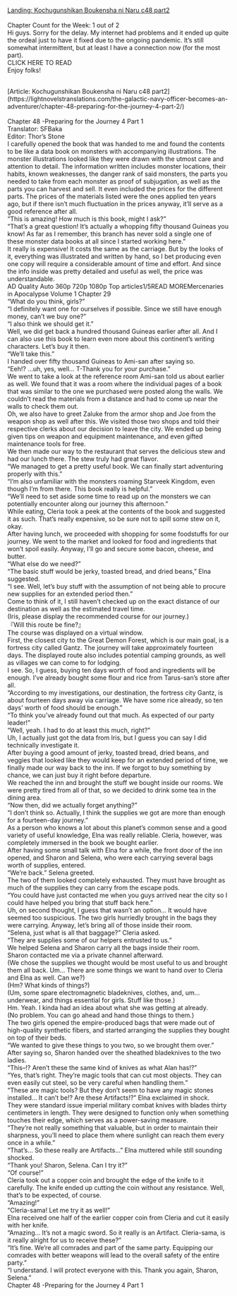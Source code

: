 [Landing: Kochugunshikan Boukensha ni Naru c48 part2](https://lightnovelstranslations.com/galactic-navy-officer-chapter-48-part-2/)
<br/><br/>
Chapter Count for the Week: 1 out of 2<br/>
Hi guys. Sorry for the delay. My internet had problems and it ended up quite the ordeal just to have it fixed due to the ongoing pandemic. It’s still somewhat intermittent, but at least I have a connection now (for the most part). <br/>
CLICK HERE TO READ<br/>
Enjoy folks!<br/>

<br/>
[Article: Kochugunshikan Boukensha ni Naru c48 part2](https://lightnovelstranslations.com/the-galactic-navy-officer-becomes-an-adventurer/chapter-48-preparing-for-the-journey-4-part-2/)
<br/><br/>
Chapter 48 -Preparing for the Journey 4 Part 1<br/>
                                      Translator: SFBaka                                              <br/>
                                      Editor: Thor’s Stone                                              <br/>
I carefully opened the book that was handed to me and found the contents to be like a data book on monsters with accompanying illustrations. The monster illustrations looked like they were drawn with the utmost care and attention to detail. The information written includes monster locations, their habits, known weaknesses, the danger rank of said monsters, the parts you needed to take from each monster as proof of subjugation, as well as the parts you can harvest and sell. It even included the prices for the different parts. The prices of the materials listed were the ones applied ten years ago, but if there isn’t much fluctuation in the prices anyway, it’ll serve as a good reference after all.<br/>
“This is amazing! How much is this book, might I ask?”<br/>
“That’s a great question! It’s actually a whopping fifty thousand Guineas you know! As far as I remember, this branch has never sold a single one of these monster data books at all since I started working here.”<br/>
It really is expensive! It costs the same as the carriage. But by the looks of it, everything was illustrated and written by hand, so I bet producing even one copy will require a considerable amount of time and effort. And since the info inside was pretty detailed and useful as well, the price was understandable.<br/>
        AD                                        Quality                      Auto   360p   720p 1080p        Top articles1/5READ MOREMercenaries in Apocalypse Volume 1 Chapter 29<br/>
“What do you think, girls?”<br/>
“I definitely want one for ourselves if possible. Since we still have enough money, can’t we buy one?”<br/>
“I also think we should get it.”<br/>
Well, we did get back a hundred thousand Guineas earlier after all. And I can also use this book to learn even more about this continent’s writing characters. Let’s buy it then.<br/>
“We’ll take this.”<br/>
I handed over fifty thousand Guineas to Ami-san after saying so.<br/>
“Eeh!? …uh, yes, well… T-Thank you for your purchase.”<br/>
We went to take a look at the reference room Ami-san told us about earlier as well. We found that it was a room where the individual pages of a book that was similar to the one we purchased were posted along the walls. We couldn’t read the materials from a distance and had to come up near the walls to check them out.<br/>
Oh, we also have to greet Zaluke from the armor shop and Joe from the weapon shop as well after this. We visited those two shops and told their respective clerks about our decision to leave the city. We ended up being given tips on weapon and equipment maintenance, and even gifted maintenance tools for free.<br/>
We then made our way to the restaurant that serves the delicious stew and had our lunch there.   The stew truly had great flavor.<br/>
“We managed to get a pretty useful book. We can finally start adventuring properly with this.”<br/>
“I’m also unfamiliar with the monsters roaming Starveek Kingdom, even though I’m from there. This book really is helpful.”<br/>
“We’ll need to set aside some time to read up on the monsters we can potentially encounter along our journey this afternoon.”<br/>
While eating, Cleria took a peek at the contents of the book and suggested it as such. That’s really expensive, so be sure not to spill some stew on it, okay.<br/>
After having lunch, we proceeded with shopping for some foodstuffs for our journey. We went to the market and looked for food and ingredients that won’t spoil easily. Anyway, I’ll go and secure some bacon, cheese, and butter.<br/>
“What else do we need?”<br/>
“The basic stuff would be jerky, toasted bread, and dried beans,” Elna suggested.<br/>
“I see. Well, let’s buy stuff with the assumption of not being able to procure new supplies for an extended period then.”<br/>
Come to think of it, I still haven’t checked up on the exact distance of our destination as well as the estimated travel time.<br/>
(Iris, please display the recommended course for our journey.)<br/>
『Will this route be fine?』<br/>
The course was displayed on a virtual window.<br/>
First, the closest city to the Great Demon Forest, which is our main goal, is a fortress city called Gantz. The journey will take approximately fourteen days. The displayed route also includes potential camping grounds, as well as villages we can come to for lodging.<br/>
I see. So, I guess, buying ten days worth of food and ingredients will be enough. I’ve already bought some flour and rice from Tarus-san’s store after all.<br/>
“According to my investigations, our destination, the fortress city Gantz, is about fourteen days away via carriage. We have some rice already, so ten days’ worth of food should be enough.”<br/>
“To think you’ve already found out that much. As expected of our party leader!”<br/>
“Well, yeah. I had to do at least this much, right?”<br/>
Uh, I actually just got the data from Iris, but I guess you can say I did technically investigate it.<br/>
After buying a good amount of jerky, toasted bread, dried beans, and veggies that looked like they would keep for an extended period of time, we finally made our way back to the inn. If we forgot to buy something by chance, we can just buy it right before departure.<br/>
We reached the inn and brought the stuff we bought inside our rooms. We were pretty tired from all of that, so we decided to drink some tea in the dining area.<br/>
“Now then, did we actually forget anything?”<br/>
“I don’t think so. Actually, I think the supplies we got are more than enough for a fourteen-day journey.”<br/>
As a person who knows a lot about this planet’s common sense and a good variety of useful knowledge, Elna was really reliable. Cleria, however, was completely immersed in the book we bought earlier.<br/>
After having some small talk with Elna for a while, the front door of the inn opened, and Sharon and Selena, who were each carrying several bags worth of supplies, entered.<br/>
“We’re back.” Selena greeted.<br/>
The two of them looked completely exhausted. They must have brought as much of the supplies they can carry from the escape pods.<br/>
“You could have just contacted me when you guys arrived near the city so I could have helped you bring that stuff back here.”<br/>
Uh, on second thought, I guess that wasn’t an option… It would have seemed too suspicious.  The two girls hurriedly brought in the bags they were carrying.  Anyway, let’s bring all of those inside their room.<br/>
“Selena, just what is all that baggage?” Cleria asked.<br/>
“They are supplies some of our helpers entrusted to us.”<br/>
We helped Selena and Sharon carry all the bags inside their room.<br/>
Sharon contacted me via a private channel afterward.<br/>
(We chose the supplies we thought would be most useful to us and brought them all back. Um… There are some things we want to hand over to Cleria and Elna as well. Can we?)<br/>
(Hm? What kinds of things?)<br/>
(Um, some spare electromagnetic bladeknives, clothes, and, um… underwear, and things essential for girls. Stuff like those.)<br/>
Hm. Yeah. I kinda had an idea about what she was getting at already.<br/>
(No problem. You can go ahead and hand those things to them.)<br/>
The two girls opened the empire-produced bags that were made out of high-quality synthetic fibers, and started arranging the supplies they bought on top of their beds.<br/>
“We wanted to give these things to you two, so we brought them over.”<br/>
After saying so, Sharon handed over the sheathed bladeknives to the two ladies.<br/>
“This–!? Aren’t these the same kind of knives as what Alan has!?”<br/>
“Yes, that’s right. They’re magic tools that can cut most objects. They can even easily cut steel, so be very careful when handling them.”<br/>
“These are magic tools? But they don’t seem to have any magic stones installed… It can’t be!? Are these Artifacts!?” Elna exclaimed in shock.<br/>
They were standard issue imperial military combat knives with blades thirty centimeters in length. They were designed to function only when something touches their edge, which serves as a power-saving measure.<br/>
“They’re not really something that valuable, but in order to maintain their sharpness, you’ll need to place them where sunlight can reach them every once in a while.”<br/>
“That’s… So these really are Artifacts…” Elna muttered while still sounding shocked.<br/>
“Thank you! Sharon, Selena. Can I try it?”<br/>
“Of course!”<br/>
Cleria took out a copper coin and brought the edge of the knife to it carefully. The knife ended up cutting the coin without any resistance. Well, that’s to be expected, of course.<br/>
“Amazing!”<br/>
“Cleria-sama! Let me try it as well!”<br/>
Elna received one half of the earlier copper coin from Cleria and cut it easily with her knife.<br/>
“Amazing… It’s not a magic sword. So it really is an Artifact. Cleria-sama, is it really alright for us to receive these?”<br/>
“It’s fine. We’re all comrades and part of the same party. Equipping our comrades with better weapons will lead to the overall safety of the entire party.”<br/>
“I understand. I will protect everyone with this. Thank you again, Sharon, Selena.”<br/>
Chapter 48 -Preparing for the Journey 4 Part 1<br/>
